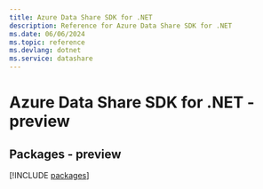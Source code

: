 ```yaml
---
title: Azure Data Share SDK for .NET
description: Reference for Azure Data Share SDK for .NET
ms.date: 06/06/2024
ms.topic: reference
ms.devlang: dotnet
ms.service: datashare
---
```

# Azure Data Share SDK for .NET - preview
## Packages - preview
[!INCLUDE [packages](data-share-index.md)]
